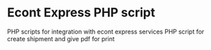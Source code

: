 # Econt Express PHP script
PHP scripts for integration with econt express services
PHP script for create shipment and give pdf for print
